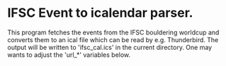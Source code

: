 # IFSC Event to icalendar parser.

This program fetches the events from the IFSC bouldering worldcup
and converts them to an ical file which can be read by e.g. Thunderbird.
The output will be written to 'ifsc_cal.ics' in the current directory.
One may wants to adjust the 'url_*' variables below.
